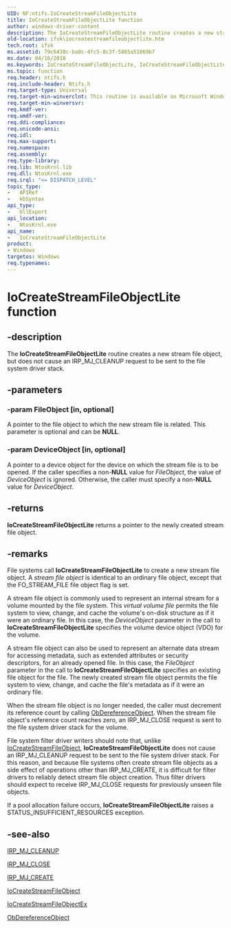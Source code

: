 ```yaml
---
UID: NF:ntifs.IoCreateStreamFileObjectLite
title: IoCreateStreamFileObjectLite function
author: windows-driver-content
description: The IoCreateStreamFileObjectLite routine creates a new stream file object, but does not cause an IRP_MJ_CLEANUP request to be sent to the file system driver stack.
old-location: ifsk\iocreatestreamfileobjectlite.htm
tech.root: ifsk
ms.assetid: 79c6438c-ba8c-4fc5-8c3f-5865a51869b7
ms.date: 04/16/2018
ms.keywords: IoCreateStreamFileObjectLite, IoCreateStreamFileObjectLite routine [Installable File System Drivers], ifsk.iocreatestreamfileobjectlite, ioref_0e35141f-7028-47b0-8dc1-0bd9d1c4e0be.xml, ntifs/IoCreateStreamFileObjectLite
ms.topic: function
req.header: ntifs.h
req.include-header: Ntifs.h
req.target-type: Universal
req.target-min-winverclnt: This routine is available on Microsoft Windows 2000 and later.
req.target-min-winversvr: 
req.kmdf-ver: 
req.umdf-ver: 
req.ddi-compliance: 
req.unicode-ansi: 
req.idl: 
req.max-support: 
req.namespace: 
req.assembly: 
req.type-library: 
req.lib: NtosKrnl.lib
req.dll: NtosKrnl.exe
req.irql: "<= DISPATCH_LEVEL"
topic_type:
-	APIRef
-	kbSyntax
api_type:
-	DllExport
api_location:
-	NtosKrnl.exe
api_name:
-	IoCreateStreamFileObjectLite
product:
- Windows
targetos: Windows
req.typenames: 
---
```


# IoCreateStreamFileObjectLite function


## -description


The <b>IoCreateStreamFileObjectLite</b> routine creates a new stream file object, but does not cause an IRP_MJ_CLEANUP request to be sent to the file system driver stack. 


## -parameters




### -param FileObject [in, optional]

A pointer to the file object to which the new stream file is related. This parameter is optional and can be <b>NULL</b>. 


### -param DeviceObject [in, optional]

A pointer to a device object for the device on which the stream file is to be opened. If the caller specifies a non-<b>NULL</b> value for <i>FileObject</i>, the value of <i>DeviceObject</i> is ignored. Otherwise, the caller must specify a non-<b>NULL</b> value for <i>DeviceObject</i>. 


## -returns



<b>IoCreateStreamFileObjectLite</b> returns a pointer to the newly created stream file object.




## -remarks



File systems call <b>IoCreateStreamFileObjectLite</b> to create a new stream file object. A <i>stream file object</i> is identical to an ordinary file object, except that the FO_STREAM_FILE file object flag is set. 

A stream file object is commonly used to represent an internal stream for a volume mounted by the file system. This <i>virtual volume file</i> permits the file system to view, change, and cache the volume's on-disk structure as if it were an ordinary file. In this case, the <i>DeviceObject</i> parameter in the call to <b>IoCreateStreamFileObjectLite</b> specifies the volume device object (VDO) for the volume. 

A stream file object can also be used to represent an alternate data stream for accessing metadata, such as extended attributes or security descriptors, for an already opened file. In this case, the <i>FileObject</i> parameter in the call to <b>IoCreateStreamFileObjectLite</b> specifies an existing file object for the file. The newly created stream file object permits the file system to view, change, and cache the file's metadata as if it were an ordinary file. 

When the stream file object is no longer needed, the caller must decrement its reference count by calling <a href="https://msdn.microsoft.com/library/windows/hardware/ff557724">ObDereferenceObject</a>. When the stream file object's reference count reaches zero, an IRP_MJ_CLOSE request is sent to the file system driver stack for the volume. 

File system filter driver writers should note that, unlike <a href="https://msdn.microsoft.com/library/windows/hardware/ff548296">IoCreateStreamFileObject</a>, <b>IoCreateStreamFileObjectLite</b> does not cause an IRP_MJ_CLEANUP request to be sent to the file system driver stack. For this reason, and because file systems often create stream file objects as a side effect of operations other than IRP_MJ_CREATE, it is difficult for filter drivers to reliably detect stream file object creation. Thus filter drivers should expect to receive IRP_MJ_CLOSE requests for previously unseen file objects. 

If a pool allocation failure occurs, <b>IoCreateStreamFileObjectLite</b> raises a STATUS_INSUFFICIENT_RESOURCES exception. 




## -see-also




<a href="https://msdn.microsoft.com/library/windows/hardware/ff548608">IRP_MJ_CLEANUP</a>



<a href="https://msdn.microsoft.com/library/windows/hardware/ff550720">IRP_MJ_CLOSE</a>



<a href="https://msdn.microsoft.com/library/windows/hardware/ff548630">IRP_MJ_CREATE</a>



<a href="https://msdn.microsoft.com/library/windows/hardware/ff548296">IoCreateStreamFileObject</a>



<a href="https://msdn.microsoft.com/library/windows/hardware/ff548303">IoCreateStreamFileObjectEx</a>



<a href="https://msdn.microsoft.com/library/windows/hardware/ff557724">ObDereferenceObject</a>
 

 

